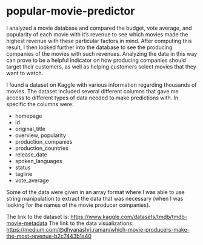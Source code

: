 # popular-movie-predictor
I analyzed a movie database and compared the budget, vote average, and popularity of each movie with it’s revenue to see which movies made the highest revenue with these particular factors in mind. After computing this result, I then looked further into the database to see the producing companies of the movies with such revenues. Analyzing the data in this way can prove to be a helpful indicator on how producing companies should target their customers, as well as helping customers select movies that they want to watch.

I found a dataset on Kaggle with various information regarding thousands of movies. The dataset included several different columns that gave me access to different types of data needed to make predictions with. In specific the columns were:

* homepage
* id
* original_title
* overview, popularity
* production_companies
* production_countries
* release_date
* spoken_languages
* status
* tagline
* vote_average

Some of the data were given in an array format where I was able to use string manipulation to extract the data that was necessary (when I was looking for the names of the movie producer companies).

The link to the dataset is: https://www.kaggle.com/datasets/tmdb/tmdb-movie-metadata
The link to the data visualizations: https://medium.com/@dhyanashri.raman/which-movie-producers-make-the-most-revenue-b2c7443b1a40
